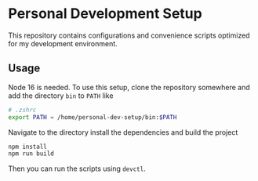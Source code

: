 # Personal Development Setup

This repository contains configurations and convenience scripts optimized for my development environment.

## Usage

Node 16 is needed. To use this setup, clone the repository somewhere and add the directory `bin` to `PATH` like

```sh
# .zshrc
export PATH = /home/personal-dev-setup/bin:$PATH
```

Navigate to the directory install the dependencies and build the project

```sh
npm install
npm run build
```

Then you can run the scripts using `devctl`.
